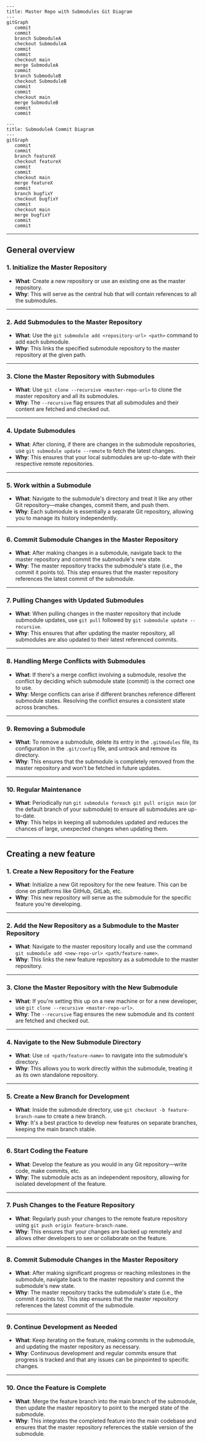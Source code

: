 ```mermaid
---
title: Master Repo with Submodules Git Diagram
---
gitGraph
   commit
   commit
   branch SubmoduleA
   checkout SubmoduleA
   commit
   commit
   checkout main
   merge SubmoduleA
   commit
   branch SubmoduleB
   checkout SubmoduleB
   commit
   commit
   checkout main
   merge SubmoduleB
   commit
   commit

```

```mermaid
---
title: SubmoduleA Commit Diagram
---
gitGraph
   commit
   commit
   branch featureX
   checkout featureX
   commit
   commit
   checkout main
   merge featureX
   commit
   branch bugfixY
   checkout bugfixY
   commit
   checkout main
   merge bugfixY
   commit
   commit

```

---

## General overview

### **1. Initialize the Master Repository**

- **What**: Create a new repository or use an existing one as the master
  repository.
- **Why**: This will serve as the central hub that will contain references to
  all the submodules.

---

### **2. Add Submodules to the Master Repository**

- **What**: Use the `git submodule add <repository-url> <path>` command to add
  each submodule.
- **Why**: This links the specified submodule repository to the master
  repository at the given path.

---

### **3. Clone the Master Repository with Submodules**

- **What**: Use `git clone --recursive <master-repo-url>` to clone the master
  repository and all its submodules.
- **Why**: The `--recursive` flag ensures that all submodules and their content
  are fetched and checked out.

---

### **4. Update Submodules**

- **What**: After cloning, if there are changes in the submodule repositories,
  use `git submodule update --remote` to fetch the latest changes.
- **Why**: This ensures that your local submodules are up-to-date with their
  respective remote repositories.

---

### **5. Work within a Submodule**

- **What**: Navigate to the submodule's directory and treat it like any other
  Git repository—make changes, commit them, and push them.
- **Why**: Each submodule is essentially a separate Git repository, allowing you
  to manage its history independently.

---

### **6. Commit Submodule Changes in the Master Repository**

- **What**: After making changes in a submodule, navigate back to the master
  repository and commit the submodule's new state.
- **Why**: The master repository tracks the submodule's state (i.e., the commit
  it points to). This step ensures that the master repository references the
  latest commit of the submodule.

---

### **7. Pulling Changes with Updated Submodules**

- **What**: When pulling changes in the master repository that include submodule
  updates, use `git pull` followed by `git submodule update --recursive`.
- **Why**: This ensures that after updating the master repository, all
  submodules are also updated to their latest referenced commits.

---

### **8. Handling Merge Conflicts with Submodules**

- **What**: If there's a merge conflict involving a submodule, resolve the
  conflict by deciding which submodule state (commit) is the correct one to use.
- **Why**: Merge conflicts can arise if different branches reference different
  submodule states. Resolving the conflict ensures a consistent state across
  branches.

---

### **9. Removing a Submodule**

- **What**: To remove a submodule, delete its entry in the `.gitmodules` file,
  its configuration in the `.git/config` file, and untrack and remove its
  directory.
- **Why**: This ensures that the submodule is completely removed from the master
  repository and won't be fetched in future updates.

---

### **10. Regular Maintenance**

- **What**: Periodically run `git submodule foreach git pull origin main` (or
  the default branch of your submodule) to ensure all submodules are up-to-date.
- **Why**: This helps in keeping all submodules updated and reduces the chances
  of large, unexpected changes when updating them.

---

## Creating a new feature

### **1. Create a New Repository for the Feature**

- **What**: Initialize a new Git repository for the new feature. This can be
  done on platforms like GitHub, GitLab, etc.
- **Why**: This new repository will serve as the submodule for the specific
  feature you're developing.

---

### **2. Add the New Repository as a Submodule to the Master Repository**

- **What**: Navigate to the master repository locally and use the command
  `git submodule add <new-repo-url> <path/feature-name>`.
- **Why**: This links the new feature repository as a submodule to the master
  repository.

---

### **3. Clone the Master Repository with the New Submodule**

- **What**: If you're setting this up on a new machine or for a new developer,
  use `git clone --recursive <master-repo-url>`.
- **Why**: The `--recursive` flag ensures the new submodule and its content are
  fetched and checked out.

---

### **4. Navigate to the New Submodule Directory**

- **What**: Use `cd <path/feature-name>` to navigate into the submodule's
  directory.
- **Why**: This allows you to work directly within the submodule, treating it as
  its own standalone repository.

---

### **5. Create a New Branch for Development**

- **What**: Inside the submodule directory, use
  `git checkout -b feature-branch-name` to create a new branch.
- **Why**: It's a best practice to develop new features on separate branches,
  keeping the main branch stable.

---

### **6. Start Coding the Feature**

- **What**: Develop the feature as you would in any Git repository—write code,
  make commits, etc.
- **Why**: The submodule acts as an independent repository, allowing for
  isolated development of the feature.

---

### **7. Push Changes to the Feature Repository**

- **What**: Regularly push your changes to the remote feature repository using
  `git push origin feature-branch-name`.
- **Why**: This ensures that your changes are backed up remotely and allows
  other developers to see or collaborate on the feature.

---

### **8. Commit Submodule Changes in the Master Repository**

- **What**: After making significant progress or reaching milestones in the
  submodule, navigate back to the master repository and commit the submodule's
  new state.
- **Why**: The master repository tracks the submodule's state (i.e., the commit
  it points to). This step ensures that the master repository references the
  latest commit of the submodule.

---

### **9. Continue Development as Needed**

- **What**: Keep iterating on the feature, making commits in the submodule, and
  updating the master repository as necessary.
- **Why**: Continuous development and regular commits ensure that progress is
  tracked and that any issues can be pinpointed to specific changes.

---

### **10. Once the Feature is Complete**

- **What**: Merge the feature branch into the main branch of the submodule, then
  update the master repository to point to the merged state of the submodule.
- **Why**: This integrates the completed feature into the main codebase and
  ensures that the master repository references the stable version of the
  submodule.
